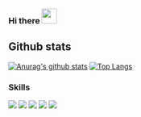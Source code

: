 ### Hi there <img src="https://raw.githubusercontent.com/MartinHeinz/MartinHeinz/master/wave.gif" width="30px">

## Github stats
[![Anurag's github stats](https://github-readme-stats.vercel.app/api?username=Toshiki-Nakamura&show_icons=true&theme=vue-dark)](https://github.com/anuraghazra/github-readme-stats)
[![Top Langs](https://github-readme-stats.vercel.app/api/top-langs/?username=Toshiki-Nakamura&show_icons=true&theme=vue)](https://github.com/anuraghazra/github-readme-stats) 

### Skills
<img src="https://img.shields.io/badge/c%20-A8B9CC.svg?&style=for-the-badge&logo=c&logoColor=FFFFFF"/> <img src="https://img.shields.io/badge/c++%20-00599C.svg?&style=for-the-badge&logo=c%2B%2B&logoColor=FFFFFF"/> 
<img src="https://img.shields.io/badge/git%-FFF8C00.svg?&style=for-the-badge&logo=git&logoColor=FFFFFF"/>
<img src="https://img.shields.io/badge/Docker-EEE.svg?logo=docker&style=for-the-badge"/>
<img src="https://img.shields.io/badge/linux%20-F050532.svg?&style=for-the-badge&logo=linux&logoColor=FFFFFF"/>

<!--
**Toshiki-Nakamura/Toshiki-Nakamura** is a ✨ _special_ ✨ repository because its `README.md` (this file) appears on your GitHub profile.

Here are some ideas to get you started:

- 🔭 I’m currently working on ...
- 🌱 I’m currently learning ...
- 👯 I’m looking to collaborate on ...
- 🤔 I’m looking for help with ...
- 💬 Ask me about ...
- 📫 How to reach me: ...
- 😄 Pronouns: ...
- ⚡ Fun fact: ...
-->
